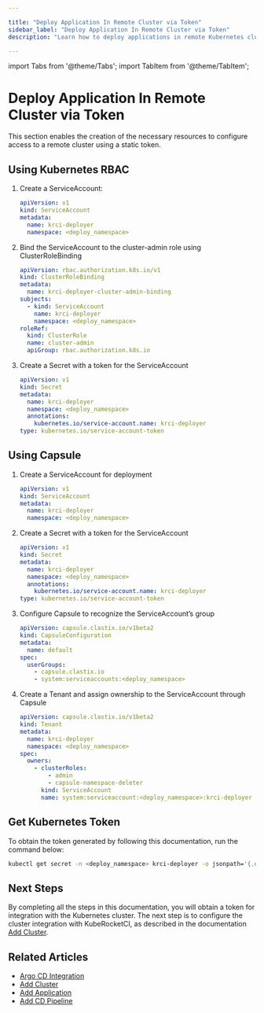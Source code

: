 ```yaml
---

title: "Deploy Application In Remote Cluster via Token"
sidebar_label: "Deploy Application In Remote Cluster via Token"
description: "Learn how to deploy applications in remote Kubernetes clusters using service account tokens. This method provides a simple way, allowing secure access via RBAC or Capsule-based authorization in KubeRocketCI."

---
```

<!-- markdownlint-disable MD025 -->

import Tabs from '@theme/Tabs';
import TabItem from '@theme/TabItem';

# Deploy Application In Remote Cluster via Token

This section enables the creation of the necessary resources to configure access to a remote cluster using a static token.

## Using Kubernetes RBAC

1. Create a ServiceAccount:

    ```yaml
    apiVersion: v1
    kind: ServiceAccount
    metadata:
      name: krci-deployer
      namespace: <deploy_namespace>
    ```

2. Bind the ServiceAccount to the cluster-admin role using ClusterRoleBinding
   
    ```yaml
    apiVersion: rbac.authorization.k8s.io/v1
    kind: ClusterRoleBinding
    metadata:
      name: krci-deployer-cluster-admin-binding
    subjects:
      - kind: ServiceAccount
        name: krci-deployer
        namespace: <deploy_namespace>
    roleRef:
      kind: ClusterRole
      name: cluster-admin
      apiGroup: rbac.authorization.k8s.io
    ```

3. Create a Secret with a token for the ServiceAccount
   
    ```yaml
    apiVersion: v1
    kind: Secret
    metadata:
      name: krci-deployer
      namespace: <deploy_namespace>
      annotations:
        kubernetes.io/service-account.name: krci-deployer
    type: kubernetes.io/service-account-token
    ```

## Using Capsule

1. Create a ServiceAccount for deployment

    ```yaml
    apiVersion: v1
    kind: ServiceAccount
    metadata:
      name: krci-deployer
      namespace: <deploy_namespace>
    ```

2. Create a Secret with a token for the ServiceAccount

    ```yaml
    apiVersion: v1
    kind: Secret
    metadata:
      name: krci-deployer
      namespace: <deploy_namespace>
      annotations:
        kubernetes.io/service-account.name: krci-deployer
    type: kubernetes.io/service-account-token
    ```

3. Configure Capsule to recognize the ServiceAccount’s group

    ```yaml
    apiVersion: capsule.clastix.io/v1beta2
    kind: CapsuleConfiguration
    metadata:
      name: default
    spec:
      userGroups:
        - capsule.clastix.io
        - system:serviceaccounts:<deploy_namespace>
    ```

4. Create a Tenant and assign ownership to the ServiceAccount through Capsule

    ```yaml
    apiVersion: capsule.clastix.io/v1beta2
    kind: Tenant
    metadata:
      name: krci-deployer
      namespace: <deploy_namespace>
    spec:
      owners:
        - clusterRoles:
            - admin
            - capsule-namespace-deleter
          kind: ServiceAccount
          name: system:serviceaccount:<deploy_namespace>:krci-deployer
    ```

## Get Kubernetes Token

To obtain the token generated by following this documentation, run the command below:

```bash
kubectl get secret -n <deploy_namespace> krci-deployer -o jsonpath='{.data.token}' | base64 -d
```

## Next Steps

By completing all the steps in this documentation, you will obtain a token for integration with the Kubernetes cluster.
The next step is to configure the cluster integration with KubeRocketCI, as described in the documentation [Add Cluster](../../user-guide/add-cluster.md).

## Related Articles

* [Argo CD Integration](argocd-integration.md)
* [Add Cluster](../../user-guide/add-cluster.md)
* [Add Application](../../user-guide/add-application.md)
* [Add CD Pipeline](../../user-guide/add-cd-pipeline.md)
